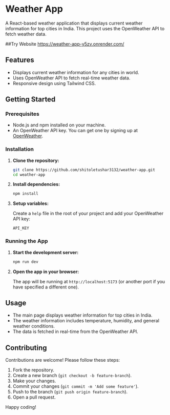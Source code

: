 
# Weather App

A React-based weather application that displays current weather information for top cities in India. This project uses the OpenWeather API to fetch weather data.


##Try Website
https://weather-app-y5zv.onrender.com/


## Features

- Displays current weather information for any cities in world.
- Uses OpenWeather API to fetch real-time weather data.
- Responsive design using Tailwind CSS.

## Getting Started

### Prerequisites

- Node.js and npm installed on your machine.
- An OpenWeather API key. You can get one by signing up at [OpenWeather](https://home.openweathermap.org/users/sign_up).

### Installation

1. **Clone the repository:**

    ```bash
    git clone https://github.com/shitoletushar3132/weather-app.git
    cd weather-app
    ```

2. **Install dependencies:**

    ```bash
    npm install
    ```

3. **Setup variables:**

    Create a `help` file in the root of your project and add your OpenWeather API key:

    ```
    API_KEY
    ```

### Running the App

1. **Start the development server:**

    ```bash
    npm run dev
    ```

2. **Open the app in your browser:**

    The app will be running at `http://localhost:5173` (or another port if you have specified a different one).

## Usage

- The main page displays weather information for top cities in India.
- The weather information includes temperature, humidity, and general weather conditions.
- The data is fetched in real-time from the OpenWeather API.

## Contributing

Contributions are welcome! Please follow these steps:

1. Fork the repository.
2. Create a new branch (`git checkout -b feature-branch`).
3. Make your changes.
4. Commit your changes (`git commit -m 'Add some feature'`).
5. Push to the branch (`git push origin feature-branch`).
6. Open a pull request.



Happy coding!
